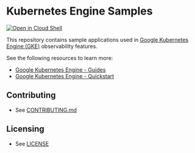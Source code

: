 # Kubernetes Engine Samples

[![Open in Cloud Shell](https://gstatic.com/cloudssh/images/open-btn.svg)](https://ssh.cloud.google.com/cloudshell/editor?cloudshell_git_repo=https://github.com/GoogleCloudPlatform/kubernetes-engine-samples&cloudshell_tutorial=README.md&cloudshell_workspace=hello-app)

This repository contains sample applications used in
[Google Kubernetes Engine (GKE)](https://cloud.google.com/kubernetes-engine/) observability features.

See the following resources to learn more:

- [Google Kubernetes Engine - Guides](https://cloud.google.com/kubernetes-engine/docs/concepts/kubernetes-engine-overview)
- [Google Kubernetes Engine - Quickstart](https://cloud.google.com/kubernetes-engine/docs/deploy-app-cluster)

## Contributing

* See [CONTRIBUTING.md](/.github/CONTRIBUTING.md)

## Licensing

* See [LICENSE](/LICENSE)
